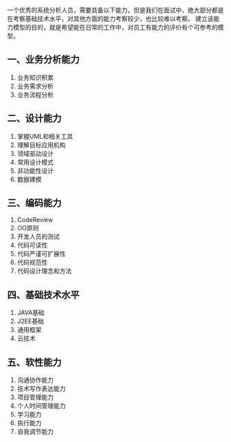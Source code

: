 一个优秀的系统分析人员，需要具备以下能力。但是我们在面试中，绝大部分都是在考察基础技术水平，对其他方面的能力考察较少，也比较难以考察。
建立该能力模型的目的，就是希望能在日常的工作中，对员工有能力的评价有个可参考的模型。

## 一、业务分析能力
1. 业务知识积累
2. 业务需求分析
3. 业务流程分析

## 二、设计能力
1. 掌握UML和相关工具
2. 理解目标应用机构
3. 领域驱动设计
4. 常用设计模式
5. 非功能性设计
6. 数据建模

## 三、编码能力
1. CodeReview
2. OO原则
3. 开发人员的测试
4. 代码可读性
5. 代码严谨可扩展性
6. 代码规范性
7. 代码设计理念和方法

## 四、基础技术水平
1. JAVA基础
2. J2EE基础
3. 通用框架
4. 云技术

## 五、软性能力
1. 沟通协作能力
2. 技术写作表达能力
3. 项目管理能力
4. 个人时间管理能力
5. 学习能力
6. 执行能力
7. 自我调节能力